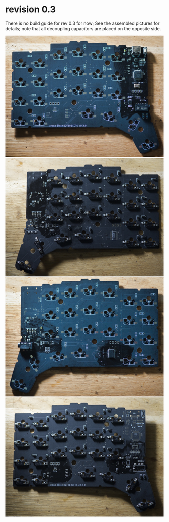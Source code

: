 # revision 0.3

There is no build guide for rev 0.3 for now; See the assembled pictures for details; 
note that all decoupling capacitors are placed on the opposite side.

![left-top](./assembled-left-side-top.jpg)
![left-bottom](./assembled-left-side-bottom.jpg)
![right-top](./assembled-right-side-top.jpg)
![right-bottom](./assembled-right-side-bottom.jpg)
